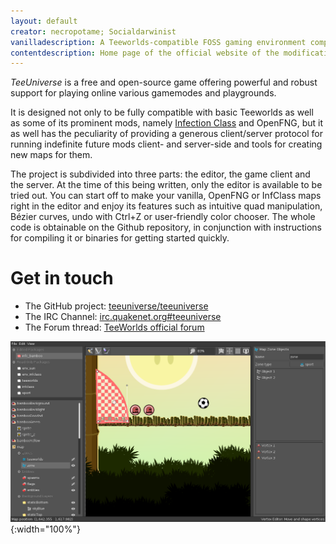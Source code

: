 ```yaml
---
layout: default
creator: necropotame; Socialdarwinist
vanilladescription: A Teeworlds-compatible FOSS gaming environment comprising a modification-friendly client, a server and a WYSIWYG editor for maps and more
contentdescription: Home page of the official website of the modification-friendly, free and open-source multiplayer gaming environment TeeUniverse
---
```


*TeeUniverse* is a free and open-source game offering powerful and robust support for playing online various gamemodes and playgrounds.

It is designed not only to be fully compatible with basic Teeworlds as well as some of its prominent mods,
namely [Infection Class](https://github.com/necropotame/teeworlds-infclass) and OpenFNG,
but it as well has the peculiarity of providing a generous client/server protocol for running indefinite future mods client- and server-side and tools for creating new maps for them.

The project is subdivided into three parts:
the editor, the game client and the server.
At the time of this being written, only the editor is available to be tried out.
You can start off to make your vanilla, OpenFNG or InfClass maps right in the editor
and enjoy its features such as intuitive quad manipulation, Bézier curves,
undo with Ctrl+Z or user-friendly color chooser.
The whole code is obtainable on the Github repository,
in conjunction with instructions for compiling it or binaries for getting started quickly.

# Get in touch #

* The GitHub project: [teeuniverse/teeuniverse](https://github.com/teeuniverse/teeuniverse)
* The IRC Channel: [irc.quakenet.org#teeuniverse](https://webchat.quakenet.org/?randomnick=0&channels=teeuniverse&prompt=1)
* The Forum thread: [TeeWorlds official forum](https://www.teeworlds.com/forum/viewtopic.php?id=11710)

![Screenshot of TeeUniverse Editor](/images/teeuniverse_editor_0.2.2.png){:width="100%"}
